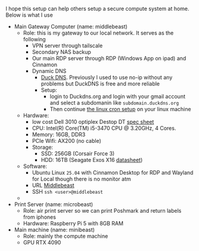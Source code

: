 I hope this setup can help others setup a secure compute system at home. Below is what I use

* Main Gateway Computer (name: middlebeast)
  * Role: this is my gateway to our local network. It serves as the following
     * VPN server through tailscale
     * Secondary NAS backup
     * Our main RDP server through RDP (Windows App on ipad) and Cinnamon
     * Dynamic DNS
         * [Duck DNS](https://www.duckdns.org/). Previously I used to use no-ip without any problems but DuckDNS is free and more reliable 
         * Setup:
             * login to Duckdns.org and login with your gmail account and select a subdomanin like `subdomain.duckdns.org`
             * Then continue [the linux cron setup](https://www.duckdns.org/install.jsp) on your linux machine 
  * Hardware:
     * low cost Dell 3010 optiplex Destop DT [spec sheet](https://i.dell.com/sites/doccontent/business/smb/merchandizing/en/Documents/Dell_OptiPlex_3010_spec_sheet.pdf)
     * CPU: Intel(R) Core(TM) i5-3470 CPU @ 3.20GHz, 4 Cores.
     * Memory: 16GB, DDR3
     * PCIe Wifi: AX200 (no cable)
     * Storage:
         * SSD: 256GB (Corsair Force 3)
         * HDD: 16TB (Seagate Exos X16 [datasheet](https://www.seagate.com/www-content/datasheets/pdfs/exos-x16-DS2011-1-1904US-en_US.pdf)) 
  * Software:
      * Ubuntu Linux `25.04` with Cinnamon Desktop for RDP and Wayland for Local though there is no monitor atm
      * URL [Middlebeast](https://middlebeast:9090/)
      * SSH `ssh <user>@middlebeast`
  * 
* Print Server (name: microbeast) 
  * Role: air print server so we can print Poshmark and return labels from iphones
  * Hardware: Raspberry Pi 5 with 8GB RAM
* Main machine (name: minibeast)
    * Role: mainly the compute machine
    * GPU RTX 4090 

